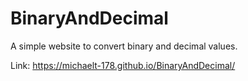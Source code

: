 # BinaryAndDecimal
A simple website to convert binary and decimal values.

Link: https://michaelt-178.github.io/BinaryAndDecimal/
